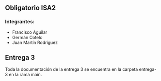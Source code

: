 ## Obligatorio ISA2

### Integrantes:
- Francisco Aguilar
- Germán Cotelo
- Juan Martín Rodriguez

## Entrega 3

Toda la documentación de la entrega 3 se encuentra en la carpeta entrega-3 en la rama main.
